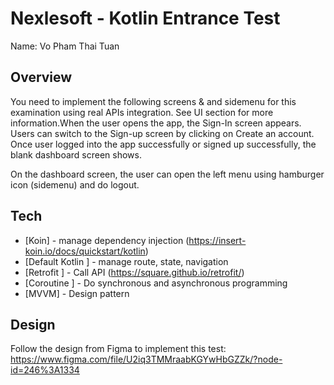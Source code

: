 # Nexlesoft - Kotlin Entrance Test 

Name: Vo Pham Thai Tuan

## Overview
You need to implement the following screens & and sidemenu for this examination using real APIs integration. See UI section for more information.When the user opens the app, the Sign-In screen appears. Users can switch to the Sign-up screen by clicking on Create an account. Once user logged into the app successfully or signed up successfully, the blank dashboard screen shows. 

On the dashboard screen, the user can open the left menu using hamburger icon (sidemenu) and do logout.

## Tech
- [Koin] - manage dependency injection (https://insert-koin.io/docs/quickstart/kotlin)
- [Default Kotlin ] - manage route, state, navigation
- [Retrofit ] - Call API (https://square.github.io/retrofit/)
- [Coroutine ] - Do synchronous and asynchronous programming
- [MVVM] - Design pattern

## Design
Follow the design from Figma to implement this test: https://www.figma.com/file/U2iq3TMMraabKGYwHbGZZk/?node-id=246%3A1334

